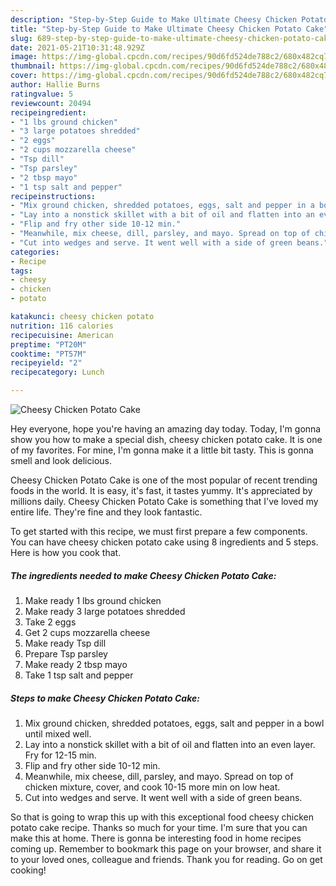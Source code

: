 ```yaml
---
description: "Step-by-Step Guide to Make Ultimate Cheesy Chicken Potato Cake"
title: "Step-by-Step Guide to Make Ultimate Cheesy Chicken Potato Cake"
slug: 689-step-by-step-guide-to-make-ultimate-cheesy-chicken-potato-cake
date: 2021-05-21T10:31:48.929Z
image: https://img-global.cpcdn.com/recipes/90d6fd524de788c2/680x482cq70/cheesy-chicken-potato-cake-recipe-main-photo.jpg
thumbnail: https://img-global.cpcdn.com/recipes/90d6fd524de788c2/680x482cq70/cheesy-chicken-potato-cake-recipe-main-photo.jpg
cover: https://img-global.cpcdn.com/recipes/90d6fd524de788c2/680x482cq70/cheesy-chicken-potato-cake-recipe-main-photo.jpg
author: Hallie Burns
ratingvalue: 5
reviewcount: 20494
recipeingredient:
- "1 lbs ground chicken"
- "3 large potatoes shredded"
- "2 eggs"
- "2 cups mozzarella cheese"
- "Tsp dill"
- "Tsp parsley"
- "2 tbsp mayo"
- "1 tsp salt and pepper"
recipeinstructions:
- "Mix ground chicken, shredded potatoes, eggs, salt and pepper in a bowl until mixed well."
- "Lay into a nonstick skillet with a bit of oil and flatten into an even layer. Fry for 12-15 min."
- "Flip and fry other side 10-12 min."
- "Meanwhile, mix cheese, dill, parsley, and mayo. Spread on top of chicken mixture, cover, and cook 10-15 more min on low heat."
- "Cut into wedges and serve. It went well with a side of green beans."
categories:
- Recipe
tags:
- cheesy
- chicken
- potato

katakunci: cheesy chicken potato 
nutrition: 116 calories
recipecuisine: American
preptime: "PT20M"
cooktime: "PT57M"
recipeyield: "2"
recipecategory: Lunch

---
```



![Cheesy Chicken Potato Cake](https://img-global.cpcdn.com/recipes/90d6fd524de788c2/680x482cq70/cheesy-chicken-potato-cake-recipe-main-photo.jpg)

Hey everyone, hope you're having an amazing day today. Today, I'm gonna show you how to make a special dish, cheesy chicken potato cake. It is one of my favorites. For mine, I'm gonna make it a little bit tasty. This is gonna smell and look delicious.

Cheesy Chicken Potato Cake is one of the most popular of recent trending foods in the world. It is easy, it's fast, it tastes yummy. It's appreciated by millions daily. Cheesy Chicken Potato Cake is something that I've loved my entire life. They're fine and they look fantastic.




To get started with this recipe, we must first prepare a few components. You can have cheesy chicken potato cake using 8 ingredients and 5 steps. Here is how you cook that.

<!--inarticleads1-->

##### The ingredients needed to make Cheesy Chicken Potato Cake:

1. Make ready 1 lbs ground chicken
1. Make ready 3 large potatoes shredded
1. Take 2 eggs
1. Get 2 cups mozzarella cheese
1. Make ready Tsp dill
1. Prepare Tsp parsley
1. Make ready 2 tbsp mayo
1. Take 1 tsp salt and pepper




<!--inarticleads2-->

##### Steps to make Cheesy Chicken Potato Cake:

1. Mix ground chicken, shredded potatoes, eggs, salt and pepper in a bowl until mixed well.
1. Lay into a nonstick skillet with a bit of oil and flatten into an even layer. Fry for 12-15 min.
1. Flip and fry other side 10-12 min.
1. Meanwhile, mix cheese, dill, parsley, and mayo. Spread on top of chicken mixture, cover, and cook 10-15 more min on low heat.
1. Cut into wedges and serve. It went well with a side of green beans.




So that is going to wrap this up with this exceptional food cheesy chicken potato cake recipe. Thanks so much for your time. I'm sure that you can make this at home. There is gonna be interesting food in home recipes coming up. Remember to bookmark this page on your browser, and share it to your loved ones, colleague and friends. Thank you for reading. Go on get cooking!
